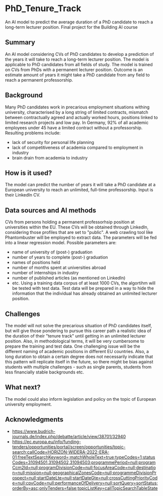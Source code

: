 # PhD_Tenure_Track
An AI model to predict the average duration of a PhD candidate to reach a long-term lecturer position.
Final project for the Building AI course

## Summary

An AI model considering CVs of PhD candidates to develop a prediction of the years it will take to reach a long-term lecturer position. The model is applicable to PhD candidates from all fields of study. The model is trained on CVs from PhDs with a permanent lecturer position. Outcome is an estimate amount of years it might take a PhD candidate from any field to reach a permanent professorship.


## Background

Many PhD candidates work in precarious employment situations withing university, characterised by a long string of limited contracts, mismatch between contractually agreed and actually worked hours, positions linked to limited research projects and low pay. In Germany, 92% of all academic employees under 45 have a limited contract without a professorship. Resulting problems include:

* lack of security for personal life planning
* lack of competitiveness of academia compared to employment in industry
* brain drain from academia to industry


## How is it used?

The model can predict the number of years it will take a PhD candidate at a European university to reach an unlimited, full-time professorship. Input is their LinkedIn CV. 


## Data sources and AI methods
CVs from persons holding a permanent professorhsip position at universities within the EU. These CVs will be obtained through LinkedIn, considering those profiles that are set to "public". A web crawling tool like Phantombuster will be employed to extract data. The parameters will be fed into a linear regression model. Possible parameters are:

* name of university of (post-) graduation
* number of years to complete (post-) graduation
* names of positions held
* number of months spent at universities abroad
* number of internships in industry
* number of published articles (as mentioned on LinkedIn)
* etc.
Using a training data corpus of at least 1000 CVs, the algortihm will be tested with test data. Test data will be prepared in a way to hide the information that the individual has already obtained an unlimited lecturer position.

## Challenges

The model will not solve the precarious situation of PhD candidates itself, but will give those pondering to pursue this career path a realistic idea of the duration of their "tenure track" until getting in an unlimited lecturer position.
Also, in methodological terms, it will be very cumbersome to prepare the training and test data. One challenging issue will be the different naming of academic positions in different EU countries. Also, a long duration to obtain a certain degree does not necessarily indicate that this pattern will replicate itself in the future, so there might be bias against students with multiple challenges - such as single parents, students from less financially stable backgrounds etc.


## What next?

The model could also inform legislation and policy on the topic of European university employment.

## Acknowledgments

* https://www.budrich-journals.de/index.php/debatte/article/view/38701/32940
* https://ec.europa.eu/info/funding-tenders/opportunities/portal/screen/opportunities/topic-search;callCode=HORIZON-WIDERA-2022-ERA-01;freeTextSearchKeyword=;matchWholeText=true;typeCodes=1;statusCodes=31094501,31094502,31094503;programmePeriod=null;programCcm2Id=null;programDivisionCode=null;focusAreaCode=null;destination=null;mission=null;geographicalZonesCode=null;programmeDivisionProspect=null;startDateLte=null;startDateGte=null;crossCuttingPriorityCode=null;cpvCode=null;performanceOfDelivery=null;sortQuery=sortStatus;orderBy=asc;onlyTenders=false;topicListKey=callTopicSearchTableState

